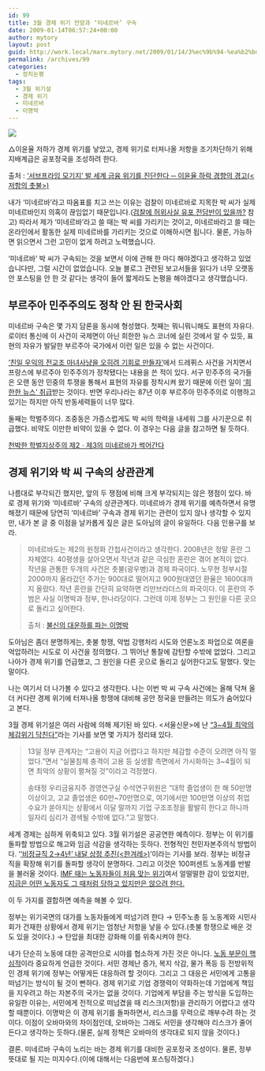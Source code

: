```yaml
---
id: 99
title: 3월 경제 위기 전망과 ‘미네르바’ 구속
date: 2009-01-14T06:57:24+00:00
author: mytory
layout: post
guid: http://work.local/marx.mytory.net/2009/01/14/3%ec%9b%94-%ea%b2%bd%ec%a0%9c-%ec%9c%84%ea%b8%b0-%ec%a0%84%eb%a7%9d%ea%b3%bc-%eb%af%b8%eb%84%a4%eb%a5%b4%eb%b0%94-%ea%b5%ac%ec%86%8d/
permalink: /archives/99
categories:
  - 정치논평
tags:
  - 3월 위기설
  - 경제 위기
  - 미네르바
  - 이명박
---
```

<div class="imageblock">
  <img src="http://cfs11.tistory.com/image/9/tistory/2009/01/14/15/54/496d8c0997ebe" /></p> 
  
  <p class="cap1">
    △이윤율 저하가 경제 위기를 낳았고, 경제 위기로 터져나올 저항을 조기차단하기 위해 지배계급은 공포정국을 조성하려 한다.
  </p>
  
  <p class="cap1">
    출처 : <a href="http://www.resistcandle.com/0_view.php?urn=urn:newsml:counterfire.or.kr:20071128T104900%2b0900:c67-harman:1U" target="_blank">‘서브프라임 모기지’ 발 세계 금융 위기를 진단한다 ─ 이윤율 하락 경향의 경고(&lt;저항의 촛불&gt;)</a>
  </p>
</div>

<div class="gray-textbox">
  <p>
    내가 ‘미네르바’라고 따옴표를 치고 쓰는 이유는 검찰이 미네르바로 지목한 박 씨가 실제 미네르바인지 의혹이 끊임없기 때문입니다.(<a href="http://offree.net/entry/Minerva-Myth-1" target="_blank">검찰에 허위사실 유포 전담반이 있을까?</a> 참고) 따라서 제가 ‘미네르바’라고 쓸 때는 박 씨를 가리키는 것이고, 미네르바라고 쓸 때는 온라인에서 활동한 실제 미네르바를 가리키는 것으로 이해하시면 됩니다. 물론, 가능하면 읽으면서 그런 고민이 없게 하려고 노력했습니다.
  </p>
  
  <p>
    ‘미네르바’ 박 씨가 구속되는 것을 보면서 이에 관해 한 마디 해야겠다고 생각하고 있었습니다만, 그럴 시간이 없었습니다. 오늘 블로그 관련된 보고서들을 읽다가 너무 오랫동안 포스팅을 안 한 것 같다는 생각이 들어 짧게라도 논평을 해야겠다고 생각했습니다.
  </p>
</div>

## 부르주아 민주주의도 정착 안 된 한국사회

미네르바 구속은 몇 가지 담론을 동시에 형성했다. 첫째는 뭐니뭐니해도 표현의 자유다. 로이터 통신에 이 사건이 국제면이 아닌 희한한 뉴스 코너에 실린 것에서 알 수 있듯, 표현의 자유가 발달한 부르주아 국가에서 이런 일은 있을 수 없는 사건이다.

<a href="http://spar2003.tistory.com/42" target="_blank">‘친일 우익의 전교조 마녀사냥을 오히려 기회로 만들자’</a>에서 드레퓌스 사건을 거치면서 프랑스에 부르주아 민주주의가 정착됐다는 내용을 쓴 적이 있다. 서구 민주주의 국가들은 오랜 동안 민중의 투쟁을 통해서 표현의 자유를 정착시켜 왔기 때문에 이런 일이 <a href="http://www.etnews.co.kr/news/sokbo_detail.html?id=200901090072" title="외신 “미네르바 체포, 한국 표현 자유 있나”" target="_blank">‘희한한 뉴스’ 취급</a>받는 것이다. 반면 우리나라는 87년 이후 부르주아 민주주의로 이행하고 있기는 하지만 아직 반동세력들이 너무 많다.

둘째는 학벌주의다. 조중동은 가증스럽게도 박 씨의 학력을 내세워 그를 사기꾼으로 취급했다. 비약도 이만한 비약이 있을 수 없다. 이 경우는 다음 글을 참고하면 될 듯하다.

<p class="link">
  <a href="http://blog.ohmynews.com/joomeen/entry/천박한-학벌지상주의-제2·제3의-미네르바가-썩어간다" target="_blank">천박한 학벌지상주의 제2ㆍ제3의 미네르바가 썩어간다</a>
</p>

## 경제 위기와 박 씨 구속의 상관관계

나름대로 부각되긴 했지만, 앞의 두 쟁점에 비해 크게 부각되지는 않은 쟁점이 있다. 바로 경제 위기와 ‘미네르바’ 구속의 상관관계다. 미네르바가 경제 위기를 예측하면서 유명해졌기 때문에 당연히 ‘미네르바’ 구속과 경제 위기는 관련이 있지 않나 생각할 수 있지만, 내가 본 글 중 이점을 날카롭게 짚은 글은 도아님의 글이 유일하다. 다음 인용구를 보라.

> 미네르바도는 제2의 원정화 간첩사건이라고 생각한다. 2008년은 정말 혼란 그 자체였다. 40평생을 살아오면서 작년과 같은 극심한 혼란은 겪어 본적이 없다. 작년을 관통한 두개의 사건은 촛불(광우병)과 경제 파국이다. 노무현 정부시절 2000까지 올라갔던 주가는 900대로 떨어지고 900원대였던 환율은 1600대까지 올랐다. 작년 혼란을 간단히 요약하면 리만브라더스의 파국이다. 이 혼란의 주범은 사실 이명박과 정부, 한나라당이다. 그런데 이제 정부는 그 원인을 다른 곳으로 돌리고 싶어한다.
> 
> 출처 : <a href="http://offree.net/entry/Drama-Minerva" target="_blank">불신의 대운하를 파는 이명박</a>

도아님은 좀더 분명하게는, 촛불 항쟁, 악법 강행처리 시도와 언론노조 파업으로 여론을 억압하려는 시도로 이 사건을 정의했다. 그 뛰어난 통찰에 감탄할 수밖에 없었다. 그리고 나아가 경제 위기를 언급했고, 그 원인을 다른 곳으로 돌리고 싶어한다고도 말했다. 맞는 말이다.

나는 여기서 더 나가볼 수 있다고 생각한다. 나는 이번 박 씨 구속 사건에는 올해 닥쳐 올 더 커다란 경제 위기에 터져나올 항쟁에 대비해 공안 정국을 만들려는 의도가 숨어있다고 본다.

3월 경제 위기설은 여러 사람에 의해 제기된 바 있다. &lt;서울신문&gt;에 난 <a href="http://www.seoul.co.kr/news/newsView.php?id=20090114010018&spage=1" target="_blank">“3~4월 최악의 체감위기 닥친다”</a>라는 기사를 보면 몇 가지가 정리돼 있다.

> 13일 정부 관계자는 “고용이 지금 어렵다고 하지만 체감할 수준이 오려면 아직 멀었다.”면서 “실물침체 충격이 고용 등 실생활 측면에서 가시화하는 3~4월이 되면 최악의 상황이 펼쳐질 것”이라고 걱정했다.
> 
> 송태정 우리금융지주 경영연구실 수석연구위원은 “대학 졸업생이 한 해 50만명 이상이고, 고교 졸업생은 60만~70만명으로, 여기에서만 100만명 이상의 취업 수요가 쏟아지는 상황에서 이달 말까지 기업 구조조정을 활발히 한다고 하니까 일자리 심리가 경색될 수밖에 없다.”고 말했다.

세계 경제는 심하게 위축되고 있다. 3월 위기설은 공공연한 예측이다. 정부는 이 위기를 돌파할 방법으로 해고와 임금 삭감을 생각하는 듯하다. 전형적인 천민자본주의식 방법이다. ‘<a href="http://www.hani.co.kr/arti/society/labor/332825.html" target="_blank">‘비정규직 2→4년’ 내달 상정 추진(&lt;한겨레&gt;)</a>’이라는 기사를 보라. 정부는 비정규직을 확장해 위기를 돌파할 생각이 분명하다. 그리고 이것은 100퍼센트 노동계를 반발을 불러올 것이다. <a href="http://www.resistcandle.com/0_view.php?urn=urn:newsml:counterfire.or.kr:20081106T041716%2B0900:cor12-hyndai:1U" title="정동석(현대차 정규직 조합원), IMF 때의 고통과 투쟁을 돌아보며" target="_blank">IMF 때는 노동자들이 처음 맞는 위기</a>여서 얼떨떨한 감이 있었지만, <a href="http://www.resistcandle.com/0_view.php?urn=urn:newsml:counterfire.or.kr:20081016T180758%2B0900:cor09-imf:1U" title="IMF 때보다 나은 투쟁의 조건" target="_blank">지금은 어떤 노동자도 그 때처럼 당하고 있지만은 않으려 한다.</a>

이 두 가지를 결합하면 예측을 해볼 수 있다.&nbsp;

<div class="gray-textbox">
  <p>
    정부는 위기국면의 대가를 노동자들에게 떠넘기려 한다 → 민주노총 등 노동계와 시민사회가 건재한 상황에서 경제 위기는 엄청난 저항을 낳을 수 있다.(촛불 항쟁으로 배운 것도 있을 것이다.) → 탄압을 최대한 강화해 이를 위축시켜야 한다.
  </p>
</div>

내가 단순히 노동에 대한 공격만으로 시야를 협소하게 가진 것은 아니다. <a href="http://www.resistcandle.com/0_view.php?urn=urn:newsml:counterfire.or.kr:20060701T000000%2b0900:c3c_johnmarxism:1U" title="실천가들을 위한 맑스주의 입문 2 ─ 노동계급의 혁명적 구실" target="_blank">노동 부문이 핵심적</a>이라 중요하게 언급한 것이다. 서민 경제난 증가, 복지 삭감, 물가 폭등 등 전방위적인 경제 위기에 정부는 어떻게든 대응하려 할 것이다. 그리고 그 대응은 서민에게 고통을 떠넘기는 방식이 될 것이 뻔하다. 경제 위기로 기업 경쟁력이 약화하는데 기업에게 책임을 지우려고 하는 자본주의 국가는 없을 것이다. 기업에게 부담을 주는 방식을 도입하는 유일한 이유는, 서민에게 전적으로 떠넘겼을 때 리스크(저항)을 관리하기 어렵다고 생각할 때뿐이다. 이명박은 이 경제 위기를 돌파하면서, 리스크를 무력으로 깨부수려 하는 것이다. 이점이 오바마와의 차이점인데, 오바마는 그래도 서민을 생각해야 리스크가 줄어든다고 생각하는 듯하다.(물론, 실제 정책은 오바마의 생각대로 되지 않을 것이다.)

결론. 미네르바 구속이 노리는 바는 경제 위기를 대비한 공포정국 조성이다. 물론, 정부 뜻대로 될 지는 미지수다.(이에 대해서는 다음번에 포스팅하겠다.)